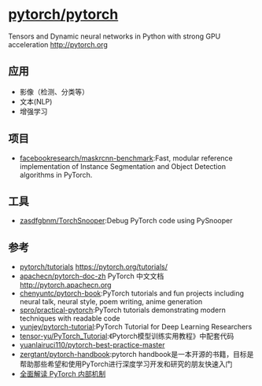 # [pytorch/pytorch](https://github.com/pytorch/pytorch)

Tensors and Dynamic neural networks in Python with strong GPU acceleration http://pytorch.org

## 应用

* 影像（检测、分类等）
* 文本(NLP)
* 增强学习

## 项目

* [facebookresearch/maskrcnn-benchmark](https://github.com/facebookresearch/maskrcnn-benchmark):Fast, modular reference implementation of Instance Segmentation and Object Detection algorithms in PyTorch.

## 工具

* [zasdfgbnm/TorchSnooper](https://github.com/zasdfgbnm/TorchSnooper):Debug PyTorch code using PySnooper

## 参考

* [pytorch/tutorials](https://github.com/pytorch/tutorials) <https://pytorch.org/tutorials/>
* [apachecn/pytorch-doc-zh](https://github.com/apachecn/pytorch-doc-zh) PyTorch 中文文档 http://pytorch.apachecn.org
* [chenyuntc/pytorch-book](https://github.com/chenyuntc/pytorch-book):PyTorch tutorials and fun projects including neural talk, neural style, poem writing, anime generation
* [spro/practical-pytorch](https://github.com/spro/practical-pytorch):PyTorch tutorials demonstrating modern techniques with readable code
* [yunjey/pytorch-tutorial](https://github.com/yunjey/pytorch-tutorial):PyTorch Tutorial for Deep Learning Researchers
* [tensor-yu/PyTorch_Tutorial](https://github.com/tensor-yu/PyTorch_Tutorial):《Pytorch模型训练实用教程》中配套代码
* [yuanlairuci110/pytorch-best-practice-master](https://github.com/yuanlairuci110/PyTorch-best-practice-master)
* [zergtant/pytorch-handbook](https://github.com/zergtant/pytorch-handbook):pytorch handbook是一本开源的书籍，目标是帮助那些希望和使用PyTorch进行深度学习开发和研究的朋友快速入门
* [全面解读 PyTorch 内部机制](https://mp.weixin.qq.com/s/q2vdZS6exGZvi75E846xdw)
